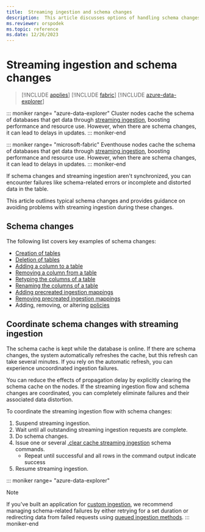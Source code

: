 ```yaml
---
title:  Streaming ingestion and schema changes
description:  This article discusses options of handling schema changes with streaming ingestion.
ms.reviewer: orspodek
ms.topic: reference
ms.date: 12/26/2023
---
```

# Streaming ingestion and schema changes

> [!INCLUDE [applies](../../includes/applies-to-version/applies.md)] [!INCLUDE [fabric](../../includes/applies-to-version/fabric.md)] [!INCLUDE [azure-data-explorer](../../includes/applies-to-version/azure-data-explorer.md)]

::: moniker range= "azure-data-explorer"
Cluster nodes cache the schema of databases that get data through [streaming ingestion](/azure.data-explorer/ingest-data-streaming), boosting performance and resource use. However, when there are schema changes, it can lead to delays in updates.
::: moniker-end

::: moniker range= "microsoft-fabric"
Eventhouse nodes cache the schema of databases that get data through [streaming ingestion](/azure.data-explorer/ingest-data-streaming), boosting performance and resource use. However, when there are schema changes, it can lead to delays in updates.
::: moniker-end

If schema changes and streaming ingestion aren't synchronized, you can encounter failures like schema-related errors or incomplete and distorted data in the table.

This article outlines typical schema changes and provides guidance on avoiding problems with streaming ingestion during these changes.

## Schema changes

The following list covers key examples of schema changes:

* [Creation of tables](../create-table-command.md)
* [Deletion of tables](../drop-table-command.md)
* [Adding a column to a table](../alter-merge-table-command.md)
* [Removing a column from a table](../drop-column.md)
* [Retyping the columns of a table](../alter-column.md)
* [Renaming the columns of a table](../rename-column.md)
* [Adding precreated ingestion mappings](../create-ingestion-mapping-command.md)
* [Removing precreated ingestion mappings](../drop-ingestion-mapping-command.md)
* Adding, removing, or altering [policies](../policies.md)

## Coordinate schema changes with streaming ingestion

The schema cache is kept while the database is online. If there are schema changes, the system automatically refreshes the cache, but this refresh can take several minutes. If you rely on the automatic refresh, you can experience uncoordinated ingestion failures.

You can reduce the effects of propagation delay by explicitly clearing the schema cache on the nodes. If the streaming ingestion flow and schema changes are coordinated, you can completely eliminate failures and their associated data distortion.

To coordinate the streaming ingestion flow with schema changes:

1. Suspend streaming ingestion.
1. Wait until all outstanding streaming ingestion requests are complete.
1. Do schema changes.
1. Issue one or several [.clear cache streaming ingestion](clear-schema-cache-command.md) schema commands. 
    * Repeat until successful and all rows in the command output indicate success
1. Resume streaming ingestion.


::: moniker range= "azure-data-explorer"
> [!NOTE]
> If you've built an application for [custom ingestion](/azure/data-explorer/ingest-data-streaming#choose-the-appropriate-streaming-ingestion-type), we recommend managing schema-related failures by either retrying for a set duration or redirecting data from failed requests using [queued ingestion methods](../../api/get-started/app-queued-ingestion.md).
::: moniker-end